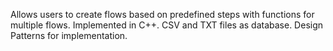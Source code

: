 Allows users to create flows based on predefined steps with functions for multiple flows.
Implemented in C++.
CSV and TXT files as database.
Design Patterns for implementation.
